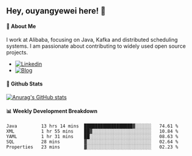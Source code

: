 ## Hey, ouyangyewei here! :wave:

#### :rocket: About Me
I work at Alibaba, focusing on Java, Kafka and distributed scheduling systems. I am passionate about contributing to widely used open source projects.

- [![Linkedin](https://img.shields.io/badge/LinkedIn-ouyangyewei-blue)](https://www.linkedin.com/in/ouyangyewei/)
- [![Blog](https://img.shields.io/badge/Blog-yeweiouyang-orange)](https://blog.csdn.net/yeweiouyang)

#### :star2: Github Stats
[![Anurag's GitHub stats](https://github-readme-stats.vercel.app/api?username=ouyangyewei&show_icons=true&cache_seconds=3600&theme=tokyonight)](https://github.com/anuraghazra/github-readme-stats)

#### :bar_chart: Weekly Development Breakdown
<!--START_SECTION:waka-->
```text
Java         13 hrs 14 mins  ██████████████████▓░░░░░░   74.61 % 
XML          1 hr 55 mins    ██▓░░░░░░░░░░░░░░░░░░░░░░   10.84 % 
YAML         1 hr 31 mins    ██░░░░░░░░░░░░░░░░░░░░░░░   08.63 % 
SQL          28 mins         ▓░░░░░░░░░░░░░░░░░░░░░░░░   02.64 % 
Properties   23 mins         ▓░░░░░░░░░░░░░░░░░░░░░░░░   02.23 % 
```
<!--END_SECTION:waka-->
